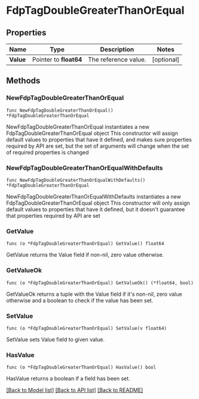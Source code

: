 # FdpTagDoubleGreaterThanOrEqual

## Properties

Name | Type | Description | Notes
------------ | ------------- | ------------- | -------------
**Value** | Pointer to **float64** | The reference value. | [optional] 

## Methods

### NewFdpTagDoubleGreaterThanOrEqual

`func NewFdpTagDoubleGreaterThanOrEqual() *FdpTagDoubleGreaterThanOrEqual`

NewFdpTagDoubleGreaterThanOrEqual instantiates a new FdpTagDoubleGreaterThanOrEqual object
This constructor will assign default values to properties that have it defined,
and makes sure properties required by API are set, but the set of arguments
will change when the set of required properties is changed

### NewFdpTagDoubleGreaterThanOrEqualWithDefaults

`func NewFdpTagDoubleGreaterThanOrEqualWithDefaults() *FdpTagDoubleGreaterThanOrEqual`

NewFdpTagDoubleGreaterThanOrEqualWithDefaults instantiates a new FdpTagDoubleGreaterThanOrEqual object
This constructor will only assign default values to properties that have it defined,
but it doesn't guarantee that properties required by API are set

### GetValue

`func (o *FdpTagDoubleGreaterThanOrEqual) GetValue() float64`

GetValue returns the Value field if non-nil, zero value otherwise.

### GetValueOk

`func (o *FdpTagDoubleGreaterThanOrEqual) GetValueOk() (*float64, bool)`

GetValueOk returns a tuple with the Value field if it's non-nil, zero value otherwise
and a boolean to check if the value has been set.

### SetValue

`func (o *FdpTagDoubleGreaterThanOrEqual) SetValue(v float64)`

SetValue sets Value field to given value.

### HasValue

`func (o *FdpTagDoubleGreaterThanOrEqual) HasValue() bool`

HasValue returns a boolean if a field has been set.


[[Back to Model list]](../README.md#documentation-for-models) [[Back to API list]](../README.md#documentation-for-api-endpoints) [[Back to README]](../README.md)


